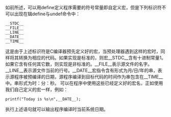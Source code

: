 如前所述，可以用define定义程序需要的符号常量即自定义宏，但是下列标识符不可以出现在辑define与undef命令中：
```  
__STDC__
__FILE__
__LINE__
__DATE__
__TIME__
```
这是由于上述标识符是C编译器预先定义好的宏，当预处理器遇到这样的宏时，同样将其转换为相应的代码。如果实现是标准的，则宏__STDC__含有十进制常量1。如果它含有任何其它数，则实现是非标准的。__FILE__表示源文件的名字。__LINE__表示源文件当前的行号。__DATE__宏指令含有形式为月/日/年的串，表示源程序被预编译的日期，源程序编译到目标代码的时间作为串包含在__TIME__中。串形式为时：分：秒。
可以在程序中使用这些已经定义好的宏名，正如使用我们自己定义的宏一样，例如：
```  
printf("Today is %s\n",__DATE__);
```
执行上述语句就可以输出程序编译时当前系统日期。